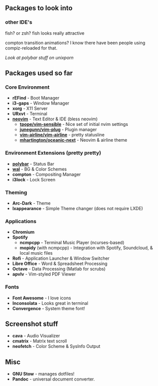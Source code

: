 ## Packages to look into

### other IDE's

fish? or zsh? fish looks really attractive

compton transition animations? I know there have been people using compiz-reloaded for that.

_Look at polybar stuff on unixporn_

## Packages used so far

### Core Environment
- **rEFind** - Boot Manager
- **i3-gaps** - Window Manager
- **xorg** - X11 Server
- **URxvt** - Terminal
- **[neovim](https://github.com/neovim/neovim)** - Text Editor & IDE (bless neovim)
	- **[tpope/vim-sensible](https://github.com/tpope/vim-sensible)** - Nice set of initial nvim settings
	- **[junegunn/vim-plug](https://github.com/junegunn/vim-plug)** - Plugin manager
	- **[vim-airline/vim-airline](https://github.com/vim-airline/vim-airline)** - pretty statusline
	- **[mhartington/oceanic-next](https://github.com/mhartington/oceanic-next)** - Neovim & airline theme

### Environment Extensions (pretty pretty)
- **[polybar](https://github.com/jaagr/polybar)** - Status Bar
- **[wal](https://github.com/dylanaraps/wal)** - BG & Color Schemes
- **compton** - Compositing Manager
- **i3lock** - Lock Screen

### Theming
- **Arc-Dark** - Theme
- **lxappearance** - Simple Theme changer (does not require LXDE)

### Applications
- **Chromium**
- **Spotify**
	- **ncmpcpp** - Terminal Music Player (ncurses-based)
	- **mopidy** (with ncmpcpp) - Integration with Spotify, Soundcloud, & local music files
- **Rofi** - Application Launcher & Window Switcher
- **Libre Office** - Word & Spreadsheet Processing
- **Octave** - Data Processing (Matlab for scrubs)
- **apvlv** - Vim-styled PDF Viewer

### Fonts
- **Font Awesome** - I love icons
- **Inconsolata** - Looks great in terminal
- **Convergence** - System theme font!

## Screenshot stuff
- **cava** - Audio Visualizer
- **cmatrix** - Matrix text scroll
- **neofetch** - Color Scheme & SysInfo Output

## Misc
- **GNU Stow** - manages dotfiles!
- **Pandoc** - universal document converter.
